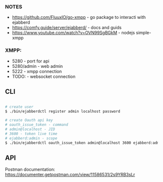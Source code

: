 ### NOTES

- https://github.com/FluuxIO/go-xmpp - go package to interacti with ejabberd
- https://comfy.guide/server/ejabberd/ - docs and guids
- https://www.youtube.com/watch?v=OVN99SgBGkM - nodejs simple-xmpp

### XMPP:
- 5280 - port for api
- 5280/admin - web admin
- 5222 - xmpp connection
- TODO: - websocket connection


## CLI
```bash

# create user
$ ./bin/ejabberdctl register admin localhost password

# create Oauth api key
# oauth_issue_token - command
# admin@localhost - JID
# 3600 - token live time
# ejabberd:admin - scope
$ ./bin/ejabberdctl oauth_issue_token admin@localhost 3600 ejabberd:admin

```

## API
Postman documentation: https://documenter.getpostman.com/view/11586531/2s9YRB3sLr
